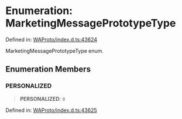 # Enumeration: MarketingMessagePrototypeType

Defined in: [WAProto/index.d.ts:43624](https://github.com/Fokusdotid/Baileys/blob/d7495b24bcd136e35724329fba661cfcc0bc8eed/WAProto/index.d.ts#L43624)

MarketingMessagePrototypeType enum.

## Enumeration Members

### PERSONALIZED

> **PERSONALIZED**: `0`

Defined in: [WAProto/index.d.ts:43625](https://github.com/Fokusdotid/Baileys/blob/d7495b24bcd136e35724329fba661cfcc0bc8eed/WAProto/index.d.ts#L43625)
